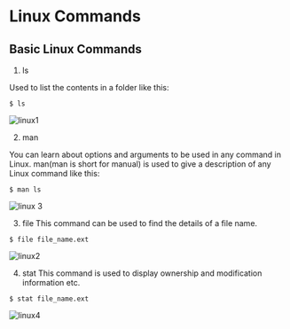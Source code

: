 # Linux Commands 

## Basic Linux Commands 
1. ls

Used to list the contents in a folder like this:

`$ ls`

![linux1](https://user-images.githubusercontent.com/44089458/113504949-5c69d600-9559-11eb-8ccb-ed41c88a731c.jpg)


2. man

You can learn about options and arguments to be used in any command in Linux. man(man is short for manual) is used to give a description of any Linux command like this:

`$ man ls`

![linux 3](https://user-images.githubusercontent.com/44089458/113504955-68559800-9559-11eb-9c85-3931c10cfc00.jpg)

3. file
This command can be used to find the details of a file name.

`$ file file_name.ext`

![linux2](https://user-images.githubusercontent.com/44089458/113504964-75728700-9559-11eb-89a3-8d47ebd14398.jpg)

4. stat
This command is used to display ownership and modification information etc.

`$ stat file_name.ext`

![linux4](https://user-images.githubusercontent.com/44089458/113504971-802d1c00-9559-11eb-82ee-1827487cb4fc.jpg)

